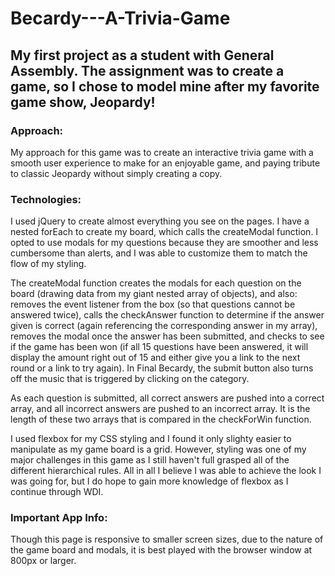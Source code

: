 # Becardy---A-Trivia-Game
## My first project as a student with General Assembly. The assignment was to create a game, so I chose to model mine after my favorite game show, Jeopardy!

### Approach:
My approach for this game was to create an interactive trivia game with a smooth user experience to make for an enjoyable game, and paying tribute to classic Jeopardy without simply creating a copy.  

### Technologies:
I used jQuery to create almost everything you see on the pages. I have a nested forEach to create my board, which calls the createModal function. I opted to use modals for my questions because they are smoother and less cumbersome than alerts, and I was able to customize them to match the flow of my styling. 

The createModal function creates the modals for each question on the board (drawing data from my giant nested array of objects), and also: removes the event listener from the box (so that questions cannot be answered twice), calls the checkAnswer function to determine if the answer given is correct (again referencing the corresponding answer in my array), removes the modal once the answer has been submitted, and checks to see if the game has been won (if all 15 questions have been answered, it will display the amount right out of 15 and either give you a link to the next round or a link to try again). In Final Becardy, the submit button also turns off the music that is triggered by clicking on the category.

As each question is submitted, all correct answers are pushed into a correct array, and all incorrect answers are pushed to an incorrect array. It is the length of these two arrays that is compared in the checkForWin function. 

I used flexbox for my CSS styling and I found it only slighty easier to manipulate as my game board is a grid. However, styling was one of my major challenges in this game as I still haven't full grasped all of the different hierarchical rules. All in all I believe I was able to achieve the look I was going for, but I do hope to gain more knowledge of flexbox as I continue through WDI.

### Important App Info:
Though this page is responsive to smaller screen sizes, due to the nature of the game board and modals, it is best played with the browser window at 800px or larger.


